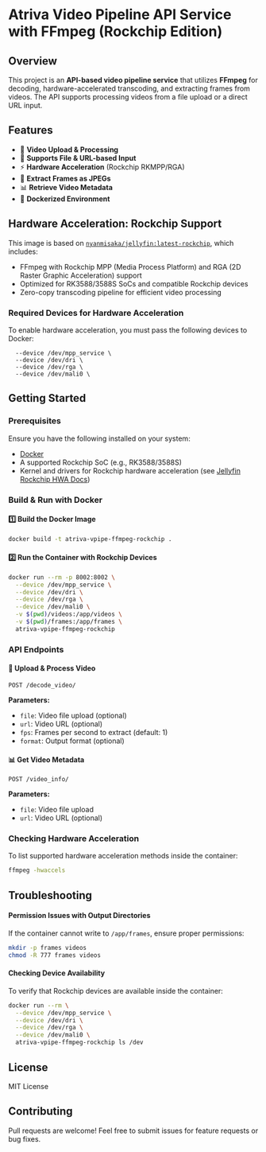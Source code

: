 # Atriva Video Pipeline API Service with FFmpeg (Rockchip Edition)

## Overview
This project is an **API-based video pipeline service** that utilizes **FFmpeg** for decoding, hardware-accelerated transcoding, and extracting frames from videos. The API supports processing videos from a file upload or a direct URL input.

## Features
- 🚀 **Video Upload & Processing**
- 🎥 **Supports File & URL-based Input**
- ⚡ **Hardware Acceleration** (Rockchip RKMPP/RGA)
- 📸 **Extract Frames as JPEGs**
- 📊 **Retrieve Video Metadata**
- 🐳 **Dockerized Environment**

## Hardware Acceleration: Rockchip Support
This image is based on [`nyanmisaka/jellyfin:latest-rockchip`](https://hub.docker.com/r/nyanmisaka/jellyfin), which includes:
- FFmpeg with Rockchip MPP (Media Process Platform) and RGA (2D Raster Graphic Acceleration) support
- Optimized for RK3588/3588S SoCs and compatible Rockchip devices
- Zero-copy transcoding pipeline for efficient video processing

### Required Devices for Hardware Acceleration
To enable hardware acceleration, you must pass the following devices to Docker:
```
  --device /dev/mpp_service \
  --device /dev/dri \
  --device /dev/rga \
  --device /dev/mali0 \
```

## Getting Started

### Prerequisites
Ensure you have the following installed on your system:
- [Docker](https://docs.docker.com/get-docker/)
- A supported Rockchip SoC (e.g., RK3588/3588S)
- Kernel and drivers for Rockchip hardware acceleration (see [Jellyfin Rockchip HWA Docs](https://jellyfin.org/docs/general/administration/hardware-acceleration/rockchip/))

### Build & Run with Docker

#### 1️⃣ **Build the Docker Image**
```sh
docker build -t atriva-vpipe-ffmpeg-rockchip .
```

#### 2️⃣ **Run the Container with Rockchip Devices**
```sh
docker run --rm -p 8002:8002 \
  --device /dev/mpp_service \
  --device /dev/dri \
  --device /dev/rga \
  --device /dev/mali0 \
  -v $(pwd)/videos:/app/videos \
  -v $(pwd)/frames:/app/frames \
  atriva-vpipe-ffmpeg-rockchip
```

### API Endpoints

#### 🚀 **Upload & Process Video**
```http
POST /decode_video/
```
**Parameters:**
- `file`: Video file upload (optional)
- `url`: Video URL (optional)
- `fps`: Frames per second to extract (default: 1)
- `format`: Output format (optional)

#### 📊 **Get Video Metadata**
```http
POST /video_info/
```
**Parameters:**
- `file`: Video file upload
- `url`: Video URL (optional)

### Checking Hardware Acceleration
To list supported hardware acceleration methods inside the container:
```sh
ffmpeg -hwaccels
```

## Troubleshooting
#### **Permission Issues with Output Directories**
If the container cannot write to `/app/frames`, ensure proper permissions:
```sh
mkdir -p frames videos
chmod -R 777 frames videos
```

#### **Checking Device Availability**
To verify that Rockchip devices are available inside the container:
```sh
docker run --rm \
  --device /dev/mpp_service \
  --device /dev/dri \
  --device /dev/rga \
  --device /dev/mali0 \
  atriva-vpipe-ffmpeg-rockchip ls /dev
```

## License
MIT License

## Contributing
Pull requests are welcome! Feel free to submit issues for feature requests or bug fixes.


